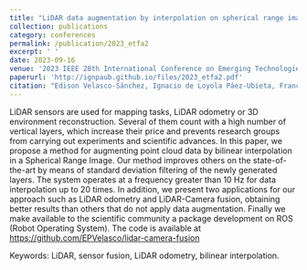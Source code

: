 ```yaml
---
title: "LiDAR data augmentation by interpolation on spherical range image"
collection: publications
category: conferences
permalink: /publication/2023_etfa2
excerpt: ' '
date: 2023-09-16
venue: '2023 IEEE 28th International Conference on Emerging Technologies and Factory Automation (ETFA), Sinaia (Romania), 12-15 September'
paperurl: 'http://ignpaub.github.io/files/2023_etfa2.pdf'
citation: "Edison Velasco-Sánchez, Ignacio de Loyola Páez-Ubieta, Francisco A. Candelas, Santiago T. Puente (2023). &quot;LiDAR data augmentation by interpolation on spherical range image.&quot; <i>2023 IEEE 28th International Conference on Emerging Technologies and Factory Automation (ETFA)</i>. 1-4, doi: 10.1109/ETFA54631.2023.10275512"
---
```


LiDAR sensors are used for mapping tasks, LiDAR odometry or 3D environment reconstruction. Several of them count with a high number of vertical layers, which increase their price and prevents research groups from carrying out experiments and scientific advances. In this paper, we propose a method for augmenting point cloud data by bilinear interpolation in a Spherical Range Image. Our method improves others on the state-of-the-art by means of standard deviation filtering of the newly generated layers. The system operates at a frequency greater than 10 Hz for data interpolation up to 20 times. In addition, we present two applications for our approach such as LiDAR odometry and LiDAR-Camera fusion, obtaining better results than others that do not apply data augmentation. Finally we make available to the scientific community a package development on ROS (Robot Operating System). The code is available at https://github.com/EPVelasco/lidar-camera-fusion

Keywords: LiDAR, sensor fusion, LiDAR odometry, bilinear interpolation.